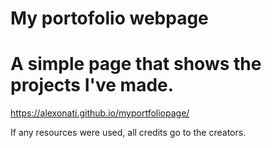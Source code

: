 # My portofolio webpage

# A simple page that shows the projects I've made. 

https://alexonati.github.io/myportfoliopage/

If any resources were used, all credits go to the creators. 
